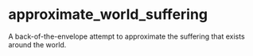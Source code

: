 # approximate_world_suffering
A back-of-the-envelope attempt to approximate the suffering that exists around the world. 
